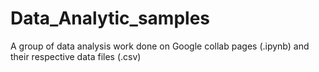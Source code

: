 # Data_Analytic_samples
A group of data analysis work done on Google collab pages (.ipynb) and their respective data files (.csv)
